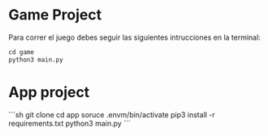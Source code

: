 # Game Project
Para correr el juego debes seguir las siguientes intrucciones en la terminal:

``` py
cd game
python3 main.py
```

# App project

´´´sh
git clone
cd app
soruce .envm/bin/activate
pip3 install -r requirements.txt
python3 main.py
´´´
